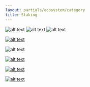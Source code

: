 ```yaml
---
layout: partials/ecosystem/category
title: Staking
---
```


![alt text](//assets/img/ecosystem/staking/img1.png)
![alt text](//assets/img/ecosystem/staking/img2.png)
![alt text](//assets/img/ecosystem/staking/img3.png)

[![alt text](//assets/img/ecosystem/staking/img4.png)](https://citadel.one)

![alt text](//assets/img/ecosystem/staking/img5.png)

[![alt text](//assets/img/ecosystem/staking/img6.png)](https://www.orbs.com/celsius-bitgo-staked-join-orbs-universe/)

[![alt text](//assets/img/ecosystem/staking/img8.svg)](https://staking.staked.us/orbs-staking)

[![alt text](//assets/img/ecosystem/staking/img7.png)](https://wallet.moonstake.io)
